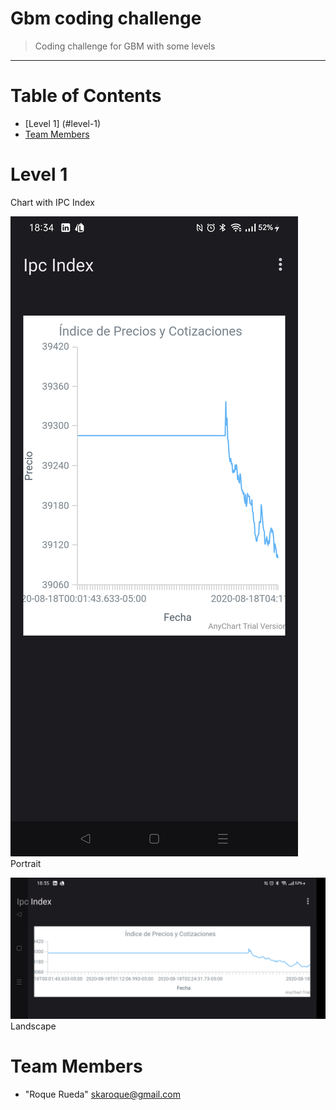 # Gbm coding challenge
> Coding challenge for GBM with some levels
<hr>

# Table of Contents
* [Level 1] (#level-1)
* [Team Members](#team-members)

# <a name="level-1"></a>Level 1
Chart with IPC Index

![Chart 1](/screen-shoots/portrait.png)
Portrait

![Chart 1](/screen-shoots/landscape.png)
Landscape

# <a name="team-members"></a>Team Members
* "Roque Rueda" <skaroque@gmail.com>

